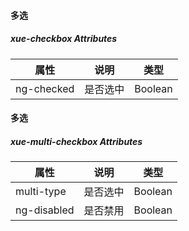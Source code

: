 
#### 多选
##### xue-checkbox Attributes

| 属性         | 说明             | 类型    |
| ------------ | ---------------- | ------- |
| ng-checked   | 是否选中        |   Boolean|

#### 多选
##### xue-multi-checkbox Attributes

| 属性         | 说明             | 类型    |
| ------------ | ---------------- | ------- |
| multi-type   | 是否选中        |   Boolean|
| ng-disabled   | 是否禁用       |   Boolean|